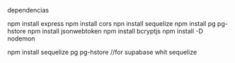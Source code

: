 dependencias 

npm install express
npm install cors
npn install sequelize
npm install pg pg-hstore
npm install  jsonwebtoken 
npm install bcryptjs
npm install -D nodemon

npm install sequelize pg pg-hstore //for supabase whit sequelize

